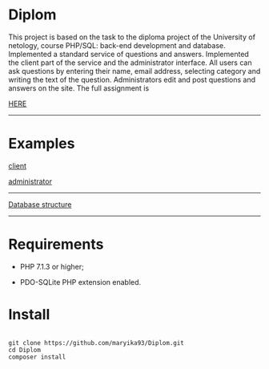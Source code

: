 <h1> Diplom </h1>
This project is based on the task to the diploma project of the University of netology, course PHP/SQL: back-end development and database. Implemented a standard service of questions and answers. Implemented the client part of the service and the administrator interface. All users can ask questions by entering their name, email address, selecting category and writing the text of the question. Administrators edit and post questions and answers on the site.
The full assignment is

[HERE](https://netology-university.bitbucket.io/php/graduate-work/faq/index.html)
<hr>
<h1> Examples </h1>

[client](http://university.netology.ru/u/mtipikina/diplom/index.php)

[administrator](http://university.netology.ru/u/mtipikina/diplom/admin.php)
<hr>

[Database structure](https://docs.google.com/document/d/1Yq6p8aIGCXUYOUMUW0fkqcY-4lZJdYki3hRdyJ_j1ls/edit)
<hr>
<h1>Requirements</h1>

- PHP 7.1.3 or higher;

- PDO-SQLite PHP extension enabled.

<h1>Install</h1>

```

git clone https://github.com/maryika93/Diplom.git
cd Diplom
composer install

```
